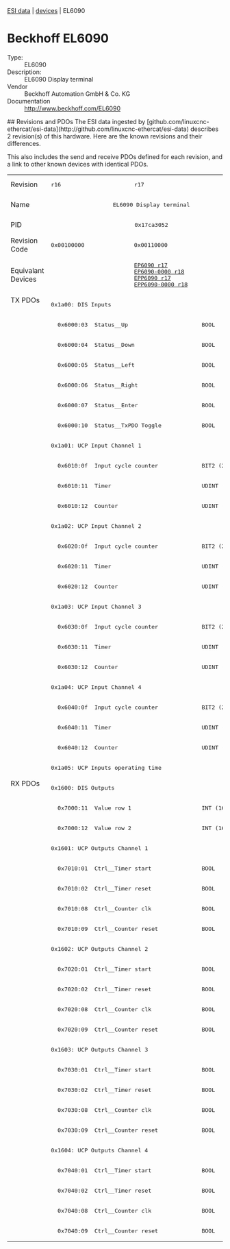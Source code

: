 <div class="nav"><a href="/esi-data">ESI data</a> | <a href="/esi-data/devices">devices</a> | EL6090</div>

#  Beckhoff EL6090

<dl>
  <dt>Type:</dt><dd>EL6090</dd>
  <dt>Description:</dt><dd>EL6090 Display terminal</dd>
  <dt>Vendor</dt><dd>Beckhoff Automation GmbH & Co. KG</dd>
  <dt>Documentation</dt><dd><a href="http://www.beckhoff.com/EL6090">http://www.beckhoff.com/EL6090</a></dd>
</dl>
## Revisions and PDOs
The ESI data ingested by [github.com/linuxcnc-ethercat/esi-data](http://github.com/linuxcnc-ethercat/esi-data) describes 2 revision(s) of this hardware.  Here are the known revisions and their differences.

This also includes the send and receive PDOs defined for each revision, and a link to other known devices with identical PDOs.

<table>
<tr >
<td class="first">Revision</td>
<td ><pre>r16</pre></td>
<td ><pre>r17</pre></td>
</tr>
<tr >
<td class="first">Name</td>
<td  colspan=2 align="center"><pre>EL6090 Display terminal</pre></td>
</tr>
<tr >
<td class="first">PID</td>
<td  colspan=2 align="center"><pre>0x17ca3052</pre></td>
</tr>
<tr >
<td class="first">Revision Code</td>
<td ><pre>0x00100000</pre></td>
<td ><pre>0x00110000</pre></td>
</tr>
<tr >
<td class="first">Equivalant Devices</td>
<td ></td>
<td ><pre><a href="EP6090">EP6090 r17</a><br/><a href="EP6090-0000">EP6090-0000 r18</a><br/><a href="EPP6090">EPP6090 r17</a><br/><a href="EPP6090-0000">EPP6090-0000 r18</a></pre></td>
</tr>
<tr class="txpdo pdosection">
<td class="first" rowspan=24 valign=top>TX PDOs</td>
<td colspan=2 align="left"><pre>0x1a00: DIS Inputs</pre></td>
<td></td>
</tr>
<tr class="txpdo">
<td  colspan=2 align="left"><pre>  0x6000:03  Status__Up                      BOOL</pre></td>
</tr>
<tr class="txpdo">
<td  colspan=2 align="left"><pre>  0x6000:04  Status__Down                    BOOL</pre></td>
</tr>
<tr class="txpdo">
<td  colspan=2 align="left"><pre>  0x6000:05  Status__Left                    BOOL</pre></td>
</tr>
<tr class="txpdo">
<td  colspan=2 align="left"><pre>  0x6000:06  Status__Right                   BOOL</pre></td>
</tr>
<tr class="txpdo">
<td  colspan=2 align="left"><pre>  0x6000:07  Status__Enter                   BOOL</pre></td>
</tr>
<tr class="txpdo">
<td  colspan=2 align="left"><pre>  0x6000:10  Status__TxPDO Toggle            BOOL</pre></td>
</tr>
<tr class="txpdo pdosection">
<td  colspan=2 align="left"><pre>0x1a01: UCP Input Channel 1</pre></td>
</tr>
<tr class="txpdo">
<td  colspan=2 align="left"><pre>  0x6010:0f  Input cycle counter             BIT2 (2 bits)</pre></td>
</tr>
<tr class="txpdo">
<td  colspan=2 align="left"><pre>  0x6010:11  Timer                           UDINT (32 bits)</pre></td>
</tr>
<tr class="txpdo">
<td  colspan=2 align="left"><pre>  0x6010:12  Counter                         UDINT (32 bits)</pre></td>
</tr>
<tr class="txpdo pdosection">
<td  colspan=2 align="left"><pre>0x1a02: UCP Input Channel 2</pre></td>
</tr>
<tr class="txpdo">
<td  colspan=2 align="left"><pre>  0x6020:0f  Input cycle counter             BIT2 (2 bits)</pre></td>
</tr>
<tr class="txpdo">
<td  colspan=2 align="left"><pre>  0x6020:11  Timer                           UDINT (32 bits)</pre></td>
</tr>
<tr class="txpdo">
<td  colspan=2 align="left"><pre>  0x6020:12  Counter                         UDINT (32 bits)</pre></td>
</tr>
<tr class="txpdo pdosection">
<td  colspan=2 align="left"><pre>0x1a03: UCP Input Channel 3</pre></td>
</tr>
<tr class="txpdo">
<td  colspan=2 align="left"><pre>  0x6030:0f  Input cycle counter             BIT2 (2 bits)</pre></td>
</tr>
<tr class="txpdo">
<td  colspan=2 align="left"><pre>  0x6030:11  Timer                           UDINT (32 bits)</pre></td>
</tr>
<tr class="txpdo">
<td  colspan=2 align="left"><pre>  0x6030:12  Counter                         UDINT (32 bits)</pre></td>
</tr>
<tr class="txpdo pdosection">
<td  colspan=2 align="left"><pre>0x1a04: UCP Input Channel 4</pre></td>
</tr>
<tr class="txpdo">
<td  colspan=2 align="left"><pre>  0x6040:0f  Input cycle counter             BIT2 (2 bits)</pre></td>
</tr>
<tr class="txpdo">
<td  colspan=2 align="left"><pre>  0x6040:11  Timer                           UDINT (32 bits)</pre></td>
</tr>
<tr class="txpdo">
<td  colspan=2 align="left"><pre>  0x6040:12  Counter                         UDINT (32 bits)</pre></td>
</tr>
<tr class="txpdo pdosection">
<td  colspan=2 align="left"><pre>0x1a05: UCP Inputs operating time</pre></td>
</tr>
<tr class="rxpdo pdosection">
<td class="first" rowspan=23 valign=top>RX PDOs</td>
<td colspan=2 align="left"><pre>0x1600: DIS Outputs</pre></td>
<td></td>
</tr>
<tr class="rxpdo">
<td  colspan=2 align="left"><pre>  0x7000:11  Value row 1                     INT (16 bits)</pre></td>
</tr>
<tr class="rxpdo">
<td  colspan=2 align="left"><pre>  0x7000:12  Value row 2                     INT (16 bits)</pre></td>
</tr>
<tr class="rxpdo pdosection">
<td  colspan=2 align="left"><pre>0x1601: UCP Outputs Channel 1</pre></td>
</tr>
<tr class="rxpdo">
<td  colspan=2 align="left"><pre>  0x7010:01  Ctrl__Timer start               BOOL</pre></td>
</tr>
<tr class="rxpdo">
<td  colspan=2 align="left"><pre>  0x7010:02  Ctrl__Timer reset               BOOL</pre></td>
</tr>
<tr class="rxpdo">
<td  colspan=2 align="left"><pre>  0x7010:08  Ctrl__Counter clk               BOOL</pre></td>
</tr>
<tr class="rxpdo">
<td  colspan=2 align="left"><pre>  0x7010:09  Ctrl__Counter reset             BOOL</pre></td>
</tr>
<tr class="rxpdo pdosection">
<td  colspan=2 align="left"><pre>0x1602: UCP Outputs Channel 2</pre></td>
</tr>
<tr class="rxpdo">
<td  colspan=2 align="left"><pre>  0x7020:01  Ctrl__Timer start               BOOL</pre></td>
</tr>
<tr class="rxpdo">
<td  colspan=2 align="left"><pre>  0x7020:02  Ctrl__Timer reset               BOOL</pre></td>
</tr>
<tr class="rxpdo">
<td  colspan=2 align="left"><pre>  0x7020:08  Ctrl__Counter clk               BOOL</pre></td>
</tr>
<tr class="rxpdo">
<td  colspan=2 align="left"><pre>  0x7020:09  Ctrl__Counter reset             BOOL</pre></td>
</tr>
<tr class="rxpdo pdosection">
<td  colspan=2 align="left"><pre>0x1603: UCP Outputs Channel 3</pre></td>
</tr>
<tr class="rxpdo">
<td  colspan=2 align="left"><pre>  0x7030:01  Ctrl__Timer start               BOOL</pre></td>
</tr>
<tr class="rxpdo">
<td  colspan=2 align="left"><pre>  0x7030:02  Ctrl__Timer reset               BOOL</pre></td>
</tr>
<tr class="rxpdo">
<td  colspan=2 align="left"><pre>  0x7030:08  Ctrl__Counter clk               BOOL</pre></td>
</tr>
<tr class="rxpdo">
<td  colspan=2 align="left"><pre>  0x7030:09  Ctrl__Counter reset             BOOL</pre></td>
</tr>
<tr class="rxpdo pdosection">
<td  colspan=2 align="left"><pre>0x1604: UCP Outputs Channel 4</pre></td>
</tr>
<tr class="rxpdo">
<td  colspan=2 align="left"><pre>  0x7040:01  Ctrl__Timer start               BOOL</pre></td>
</tr>
<tr class="rxpdo">
<td  colspan=2 align="left"><pre>  0x7040:02  Ctrl__Timer reset               BOOL</pre></td>
</tr>
<tr class="rxpdo">
<td  colspan=2 align="left"><pre>  0x7040:08  Ctrl__Counter clk               BOOL</pre></td>
</tr>
<tr class="rxpdo">
<td  colspan=2 align="left"><pre>  0x7040:09  Ctrl__Counter reset             BOOL</pre></td>
</tr>
</table>
